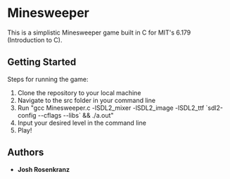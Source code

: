 # Minesweeper

This is a simplistic Minesweeper game built in C for MIT's 6.179 (Introduction to C).

## Getting Started

Steps for running the game:
1. Clone the repository to your local machine
2. Navigate to the src folder in your command line
3. Run "gcc Minesweeper.c -lSDL2_mixer -lSDL2_image -lSDL2_ttf \`sdl2-config --cflags --libs\` && ./a.out"
4. Input your desired level in the command line
5. Play!

## Authors

* **Josh Rosenkranz** 
